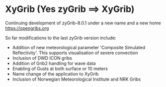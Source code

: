 # XyGrib (Yes zyGrib ==> XyGrib)
Continuing development of zyGrib-8.0.1 under a new name and a new home https://opengribs.org

So far modifications to the last zyGrib version include:
- Addition of new meteorological parameter 'Composite Simulated Reflectivity'. This supports visualisation of severe convection
- Inclusion of DWD ICON gribs
- Addition of Grib2 handling for wave data
- Enabling of Gusts at both surface or 10 meters
- Name change of the application to XyGrib
- Inclusion of Norwegian Meteorological Institute and NRK Gribs

